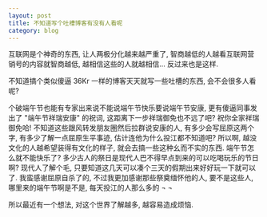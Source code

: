 ```yaml
---
layout: post
title: 不知道写个吐槽博客有没有人看呢
category: blog
---
```


互联网是个神奇的东西, 让人两极分化越来越严重了, 智商越低的人越看互联网营销号的内容就智商越低, 越相信这些的人就越相信... 反过来也是这样.

不知道搞个类似傻逼 36Kr 一样的博客天天就写一些吐槽的东西, 会不会很多人看呢?

个破端午节也能有专家出来说不能说端午节快乐要说端午节安康, 更有傻逼同事发出了 "端午节祥瑞安康" 的祝词, 这距离下一步祥瑞御免也不远了吧? 祝你全家祥瑞御免哈! 不知道这些跟风转发朋友圈然后拉群说安康的人, 有多少会写屈原这两个字, 有多少了解一点屈原生平事迹, 估计连他为什么投江都不知道吧? 所以啊, 越没文化的人越希望装得有文化的样子, 就会去搞一些这种幺而不实的东西. 端午节怎么就不能快乐了? 多少古人的祭日是现代人巴不得早点到来的可以吃喝玩乐的节日啊? 现代人了解个毛, 只要知道这几天可以凑个三天的假期出来好好玩一下就可以了. 我蛮感谢屈原自杀了的, 不过我更加感谢那些祭奠缅怀他的人, 要不是这些人, 哪里来的端午节啊是不是, 每天投江的人那么多的 ¬ ¬

所以最近有一个想法, 对这个世界了解越多, 越容易造成烦恼.